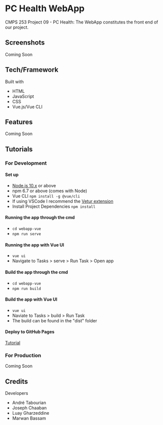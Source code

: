 # PC Health WebApp

CMPS 253 Project 09 - PC Health: The WebApp constitutes the front end of our project.

## Screenshots

Coming Soon

## Tech/Framework

Built with

- HTML
- JavaScript
- CSS
- Vue.js/Vue CLI

## Features

Coming Soon

## Tutorials

### For Development

#### Set up

- [Node.js 10.x](https://nodejs.org/en/) or above
- npm 6.7 or above (comes with Node)
- Vue CLI `npm install -g @vue/cli`
- If using VSCode I recommend the [Vetur extension](https://marketplace.visualstudio.com/items?itemName=octref.vetur)
- Install Project Dependencies `npm install`

#### Running the app through the cmd

- `cd webapp-vue`
- `npm run serve`

#### Running the app with Vue UI

- `vue ui`
- Navigate to Tasks > serve > Run Task > Open app

#### Build the app through the cmd

- `cd webapp-vue`
- `npm run build`

#### Build the app with Vue UI

- `vue ui`
- Naviate to Tasks > build > Run Task
- The build can be found in the "dist" folder

#### Deploy to GitHub Pages

[Tutorial](https://blog.logrocket.com/build-deploy-vue-js-app-github-pages/)

### For Production

Coming Soon

## Credits

Developers

- André Tabourian
- Joseph Chaaban
- Luay Gharzeddine
- Marwan Bassam
